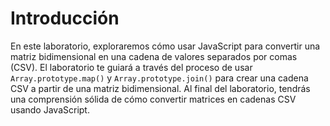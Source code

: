 # Introducción

En este laboratorio, exploraremos cómo usar JavaScript para convertir una matriz bidimensional en una cadena de valores separados por comas (CSV). El laboratorio te guiará a través del proceso de usar `Array.prototype.map()` y `Array.prototype.join()` para crear una cadena CSV a partir de una matriz bidimensional. Al final del laboratorio, tendrás una comprensión sólida de cómo convertir matrices en cadenas CSV usando JavaScript.
